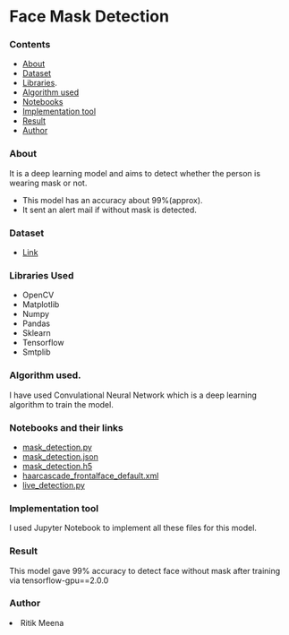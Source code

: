 <h1 align="centre"> Face Mask Detection</h1>

### Contents
* [About](#About)
* [Dataset](#Dataset)
* [Libraries](#Libraries-Used).
* [Algorithm used](#Algorithm-used)
* [Notebooks](#Notebooks-and-their-links)
* [Implementation tool](#Implementation_tool)
* [Result](#Result)
* [Author](#Author)

### About
It is a deep learning model and aims to detect whether the person is wearing mask or not.
 * This model has an accuracy about 99%(approx).
 * It sent an alert mail if without mask is detected.

### Dataset
* [Link](https://github.com/Ritik187/Face-mask-detection-/tree/master/data)

### Libraries Used
<ul>
  <li>OpenCV</li>
  <li>Matplotlib</li>
  <li>Numpy</li>
  <li>Pandas</li>
  <li>Sklearn</li>
  <li>Tensorflow</li>
  <li>Smtplib</li>
 </ul>

### Algorithm used.
I have used Convulational Neural Network which is a deep learning algorithm to train the model.
  
### Notebooks and their links
* [mask_detection.py](https://github.com/Ritik187/Face-mask-detection-/blob/master/mask_detection.py)
* [mask_detection.json](https://github.com/Ritik187/Face-mask-detection-/blob/master/mask_detection.json)
* [mask_detection.h5](https://github.com/Ritik187/Face-mask-detection-/blob/master/mask_detection.h5)
* [haarcascade_frontalface_default.xml](https://github.com/Ritik187/Face-mask-detection-/blob/master/haarcascade_frontalface_default.xml)
* [live_detection.py](https://github.com/Ritik187/Face-mask-detection-/blob/master/live_detection.py)


### Implementation tool
I used Jupyter Notebook to implement all these files for this model.

### Result
This model gave 99% accuracy to detect face without mask after training via tensorflow-gpu==2.0.0

### Author
<li>Ritik Meena</li>








